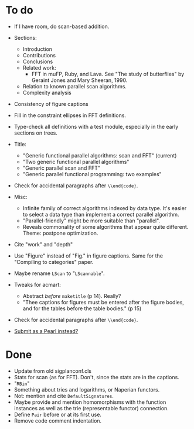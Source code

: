 # To do

*   If I have room, do scan-based addition.

*   Sections:
    *   Introduction
    *   Contributions
    *   Conclusions
    *   Related work:
        *   FFT in muFP, Ruby, and Lava.
            See "The study of butterflies" by Geraint Jones and Mary Sheeran, 1990.
    *   Relation to known parallel scan algorithms.
    *   Complexity analysis
*   Consistency of figure captions
*   Fill in the constraint ellipses in FFT definitions.
*   Type-check all definitions with a test module, especially in the early sections on trees.
*   Title:
    *   "Generic functional parallel algorithms: scan and FFT" (current)
    *   "Two generic functional parallel algorithms"
    *   "Generic parallel scan and FFT"
    *   "Generic parallel functional programming: two examples"
*   Check for accidental paragraphs after `\\end{code}`.
*   Misc:
    *   Infinite family of correct algorithms indexed by data type.
        It's easier to select a data type than implement a correct parallel algorithm.
    *   "Parallel-friendly" might be more suitable than "parallel".
    *   Reveals commonality of some algorithms that appear quite different.
        Theme: postpone optimization.
*   Cite "work" and "depth"
*   Use "Figure" instead of "Fig." in figure captions.
    Same for the "Compiling to categories" paper.
*   Maybe rename `LScan` to "`LScannable`".
*   Tweaks for acmart:
    *   Abstract *before* `maketitle` (p 14). Really?
    *   "Thee captions for figures must be entered after the figure bodies, and for the tables before the table bodies." (p 15)
*   Check for accidental paragraphs after `\\end{code}`.

*   [Submit as a Pearl instead?](http://icfp17.sigplan.org/track/icfp-2017-papers#Call-for-Papers)

# Done

*   Update from old sigplanconf.cls
*   Stats for scan (as for FFT).
    Don't, since the stats are in the captions.
*   "`RBin`"
*   Something about tries and logarithms, or Naperian functors.
*   Not: mention and cite `DefaultSignatures`.
*   Maybe provide and mention homomorphisms with the function instances as well as the trie (representable functor) connection.
*   Define `Pair` before or at its first use.
*   Remove code comment indentation.
